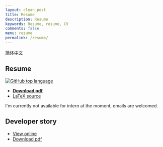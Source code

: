 ```yaml
---
layout: clean_post
title: Resume
description: Resume
keywords: Resume, resume, CV
comments: false
menu: resume
permalink: /resume/
---
```


[简体中文](../resume-cn/)

## Resume

[![GitHub top language](https://img.shields.io/github/languages/top/ice1000/resume.svg)](https://github.com/ice1000/resume/)

+ [__Download pdf__](https://raw.githubusercontent.com/ice1000/resume/master/resume.pdf)
+ [LaTeX source](https://raw.githubusercontent.com/ice1000/resume/master/resume.tex)

I'm currently not available for intern at the moment, emails are welcomed.

## Developer story

+ [View online](http://stackoverflow.com/story/ice1000)
+ [Download pdf](https://stackoverflow.com/users/story/pdf/7083401?View=Pdf)
